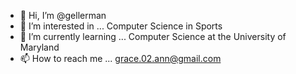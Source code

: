 - 👋 Hi, I’m @gellerman
- 👀 I’m interested in ... Computer Science in Sports
- 🌱 I’m currently learning ... Computer Science at the University of Maryland
- 📫 How to reach me ... grace.02.ann@gmail.com

<!---
gellerman/gellerman is a ✨ special ✨ repository because its `README.md` (this file) appears on your GitHub profile.
You can click the Preview link to take a look at your changes.
--->
